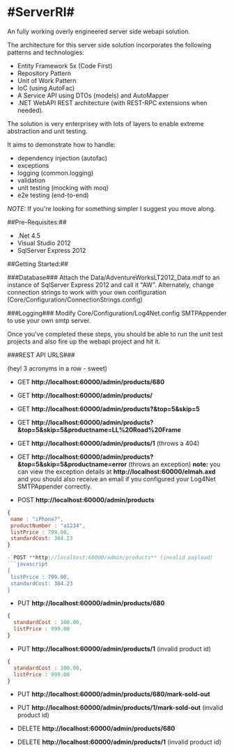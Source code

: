 #ServerRI#
========

An fully working overly engineered server side webapi solution.

The architecture for this server side solution incorporates the following patterns and technologies:

- Entity Framework 5x (Code First)
- Repository Pattern
- Unit of Work Pattern
- IoC (using AutoFac)
- A Service API using DTOs (models) and AutoMapper
- .NET WebAPI REST architecture (with REST-RPC extensions when needed).

The solution is very enterprisey with lots of layers to enable extreme abstraction and unit testing. 

It aims to demonstrate how to handle:
 - dependency injection (autofac)
 - exceptions
 - logging (common.logging)
 - validation
 - unit testing (mocking with moq)
 - e2e testing (end-to-end)
 
*NOTE:* If you're looking for something simpler I suggest you move along.

##Pre-Requisites:##

- .Net 4.5
- Visual Studio 2012
- SqlServer Express 2012 

##Getting Started:##

###Database###
Attach the Data/AdventureWorksLT2012_Data.mdf to an instance of SqlServer Express 2012 and call it "AW".
Alternately, change connection strings to work with your own configuration (Core/Configuration/ConnectionStrings.config)

###Logging###
Modify Core/Configuration/Log4Net.config SMTPAppender to use your own smtp server.

Once you've completed these steps, you should be able to run the unit test projects and also fire up the webapi project and hit it.

###REST API URLS###

(hey! 3 acronyms in a row - sweet)

- GET **http://localhost:60000/admin/products/680**
- GET **http://localhost:60000/admin/products/**
- GET **http://localhost:60000/admin/products?&top=5&skip=5**
- GET **http://localhost:60000/admin/products?&top=5&skip=5&productname=LL%20Road%20Frame**
- GET **http://localhost:60000/admin/products/1** (throws a 404)

- GET **http://localhost:60000/admin/products?&top=5&skip=5&productname=error** (throws an exception)
**note:** you can view the exception details at **http://localhost:60000/elmah.axd** and you should also receive an email if you configured your Log4Net SMTPAppender correctly.

- POST **http://localhost:60000/admin/products**
```javascript
{
 name : "iPhone7",
 productNumber : "a1234",
 listPrice : 799.00,
 standardCost: 384.23
}

- POST **http://localhost:60000/admin/products** (invalid payload)
```javascript
{
 listPrice : 799.00,
 standardCost: 384.23
}
```

- PUT **http://localhost:60000/admin/products/680**
```javascript
{
  standardCost : 100.00,
  listPrice : 999.00
}
```

- PUT **http://localhost:60000/admin/products/1** (invalid product id)
```javascript
{
  standardCost : 100.00,
  listPrice : 999.00
}
```

- PUT **http://localhost:60000/admin/products/680/mark-sold-out**
- PUT **http://localhost:60000/admin/products/1/mark-sold-out** (invalid product id)

- DELETE **http://localhost:60000/admin/products/680**
- DELETE **http://localhost:60000/admin/products/1** (invalid product id)

